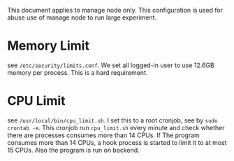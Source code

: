 This document applies to manage node only. This configuration is used for abuse use of manage node to run large experiment.

# Memory Limit
see `/etc/security/limits.conf`.
We set all logged-in user to use 12.6GB memory per process.
This is a hard requirement.

# CPU Limit
see `/usr/local/bin/cpu_limit.sh`.
I set this to a root cronjob, see by `sudo crontab -e`.
This cronjob run `cpu_limit.sh` every minute and check whether there are processes consumes more than 14 CPUs.
If The program consumes more than 14 CPUs, a hook process is started to limit it to at most 15 CPUs.
Also the program is run on backend.